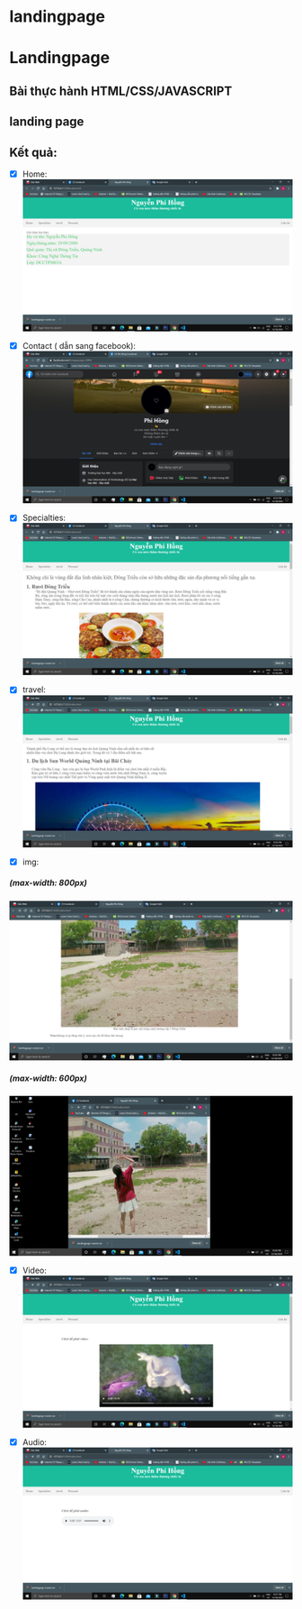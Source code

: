# landingpage
# Landingpage

## Bài thực hành HTML/CSS/JAVASCRIPT
## landing page

## Kết quả:

- [x] Home:
![Home](imgs/s1.PNG)

- [x] Contact ( dẫn sang facebook):
![Contact](imgs/s2.PNG)
- [x] Specialties:
![Contact](imgs/s3.PNG)
- [x] travel:
![Contact](imgs/s4.PNG)

- [x] img:
##### (max-width: 800px)
![Galery](imgs/s5.PNG)
##### (max-width: 600px)
![Galery](imgs/s10.PNG)


- [x] Video:
![Video](imgs/s6.PNG)

- [x] Audio:
![Audio](imgs/s7.PNG)